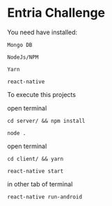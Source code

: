 # Entria Challenge

You need have installed:

`Mongo DB`

`NodeJs/NPM`

`Yarn`

`react-native`

To execute this projects

open terminal

    cd server/ && npm install

    node .

open terminal

    cd client/ && yarn
    
    react-native start

in other tab of terminal

    react-native run-android
